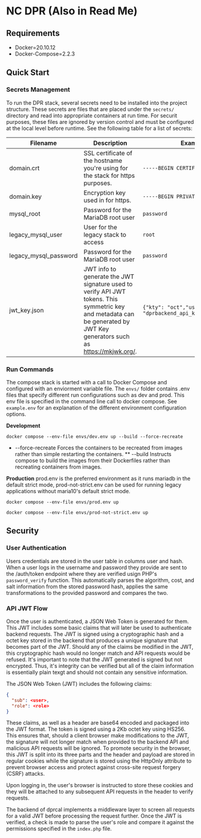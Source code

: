 # NC DPR (Also in Read Me)

## Requirements

- Docker=20.10.12
- Docker-Compose=2.2.3

## Quick Start

### Secrets Management

To run the DPR stack, several secrets need to be installed into the project structure. These secrets are files that are placed under the `secrets/` directory and read into appropriate containers at run time. For securit purposes, these files are ignored by version control and must be configured at the local level before runtime. See the following table for a list of secrets:

| Filename              | Description                                                                                                                                                              | Example                                                               |
| --------------------- | ------------------------------------------------------------------------------------------------------------------------------------------------------------------------ | --------------------------------------------------------------------- |
| domain.crt            | SSL certificate of the hostname you're using for the stack for https purposes.                                                                                           | `-----BEGIN CERTIFICATE----- ...`                                     |
| domain.key            | Encryption key used in for https.                                                                                                                                        | `-----BEGIN PRIVATE KEY----- ...`                                     |
| mysql_root            | Password for the MariaDB root user                                                                                                                                       | `password`                                                            |
| legacy_mysql_user     | User for the legacy stack to access                                                                                                                                      | `root`                                                                |
| legacy_mysql_password | Password for the MariaDB root user                                                                                                                                       | `password`                                                            |
| jwt_key.json          | JWT info to generate the JWT signature used to verify API JWT tokens. This symmetric key and metadata can be generated by JWT Key generators such as https://mkjwk.org/. | `{"kty": "oct","use": "sig","kid": "dprbackend_api_key","k":"fIG-...` |

### Run Commands

The compose stack is started with a call to Docker Compose and configured with an enviorment variable file. The `envs/` folder contains .env files that specify different run configurations such as dev and prod. This env file is specified in the command line call to docker compose. See `example.env` for an explanation of the different environment configuration options.

**Development**

```docker
docker compose --env-file envs/dev.env up --build --force-recreate
```

- --force-recreate Forces the containers to be recreated from images rather than simple restarting the containers.
  \*\* --build Instructs compose to build the images from their Dockerfiles rather than recreating containers from images.

**Production**
prod.env is the preferred environment as it runs mariadb in the default strict mode, prod-not-strict.env can be used for running legacy applications without maria10's default strict mode. 
```docker
docker compose --env-file envs/prod.env up
```
```docker
docker compose --env-file envs/prod-not-strict.env up
```
## Security

### User Authentication

Users credentials are stored in the user table in columns user and hash. When a user logs in the username and password they provide are sent to the /auth/token endpoint where they are verified usign PHP's `password_verify` function. This automatically parses the algorithm, cost, and salt information from the stored password hash, applies the same transformations to the provided password and compares the two.

### API JWT Flow

Once the user is authenticated, a JSON Web Token is generated for them. This JWT includes some basic claims that will later be used to authenticate backend requests. The JWT is signed using a cryptographic hash and a octet key stored in the backend that produces a unique signature that becomes part of the JWT. Should any of the claims be modified in the JWT, this cryptographic hash would no longer match and API requests would be refused. It's important to note that the JWT generated is signed but not encrypted. Thus, it's integrity can be verified but all of the claim information is essentially plain texgt and should not contain any sensitive information.

The JSON Web Token (JWT) includes the following claims:

```json
{
  "sub": <user>,
  "role": <role>
}
```

These claims, as well as a header are base64 encoded and packaged into the JWT format. The token is signed using a 2Kb octet key using HS256. This ensures that, should a client browser make modifications to the JWT, the signature will not longer match when provided to the backend API and malicious API requests will be ignored. To promote security in the browser, this JWT is split into its three parts and the header and payload are stored in regular cookies while the signature is stored using the HttpOnly attribute to prevent browser access and protect against cross-site request forgery (CSRF) attacks.

Upon logging in, the user's browser is instructed to store these cookies and they will be attached to any subsequent API requests in the header to verify requests.

The backend of dprcal implements a middleware layer to screen all requests for a valid JWT before processing the request further. Once the JWT is verified, a check is made to parse the user's role and compare it against the permissions specified in the `index.php` file.
